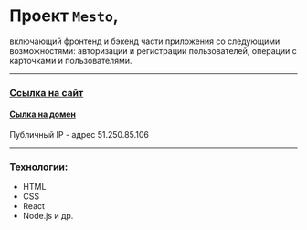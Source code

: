 # Проект `Mesto`, 
включающий фронтенд и бэкенд части приложения со следующими возможностями: авторизации и регистрации пользователей, операции с карточками и пользователями.
___
### [Ссылка на сайт](https://roman.m.students.nomoredomains.xyz/)
#### [Сылка на домен](http://api.roman.m.students.nomoreparties.sbs)
Публичный IP - адрес 51.250.85.106
___
### Технологии:
- HTML
- CSS
- React
- Node.js
и др.

